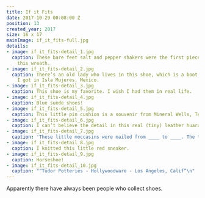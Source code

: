 ```yaml
---
title: If it Fits
date: 2017-10-29 00:08:00 Z
position: 13
created_year: 2017
size: 16 x 17
mainImage: if_it_fits-full.jpg
details:
- image: if_it_fits-detail_1.jpg
  caption: These bare feet salt and pepper shakers were the first piece I found for
    this wreath.
- image: if_it_fits-detail_2.jpg
  caption: There’s an old lady who lives in this shoe, which is a boot shot glass
    I got in Isla Mujeres, Mexico.
- image: if_it_fits-detail_3.jpg
  caption: This shoe is my favorite. I wish I had them in real life.
- image: if_it_fits-detail_4.jpg
  caption: Blue suede shoes!
- image: if_it_fits-detail_5.jpg
  caption: This little pin cushion is a souvenir from Mineral Wells, Texas.
- image: if_it_fits-detail_6.jpg
  caption: I can’t believe the detail in this real (tiny) leather huarache.
- image: if_it_fits-detail_7.jpg
  caption: 'These little moccasins were mailed from ____ to ____. The tag reads:'
- image: if_it_fits-detail_8.jpg
  caption: I knitted this little red sneaker.
- image: if_it_fits-detail_9.jpg
  caption: Horseshoe!
- image: if_it_fits-detail_10.jpg
  caption: "“Tudor Potteries - Hollywoodware - Los Angeles, Calif”\n"
---
```


Apparently there have always been people who collect shoes.
